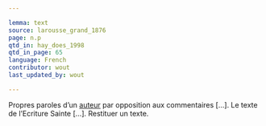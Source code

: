 ```yaml
---

lemma: text
source: larousse_grand_1876
page: n.p
qtd_in: hay_does_1998
qtd_in_page: 65
language: French
contributor: wout
last_updated_by: wout

---
```


Propres paroles d’un [auteur](author.html) par opposition aux commentaires […]. Le texte de l’Ecriture Sainte […]. Restituer un texte.
